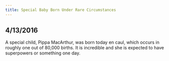 ```yaml
---
title: Special Baby Born Under Rare Circumstances
---
```


## 4/13/2016

A special child, Pippa MacArthur, was born today en caul, which occurs in roughly one out of 80,000 births. It is incredible and she is expected to have superpowers or something one day.
